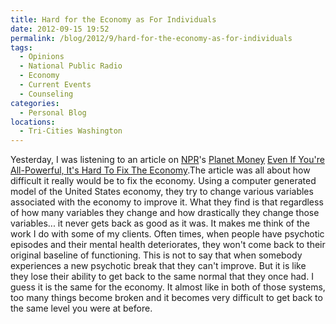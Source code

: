 ```yaml
---
title: Hard for the Economy as For Individuals
date: 2012-09-15 19:52
permalink: /blog/2012/9/hard-for-the-economy-as-for-individuals
tags:
  - Opinions
  - National Public Radio
  - Economy
  - Current Events
  - Counseling
categories:
  - Personal Blog
locations: 
  - Tri-Cities Washington
---
```


Yesterday, I was listening to an article on [NPR][1]'s [Planet Money][2] [Even If You're All-Powerful, It's Hard To Fix The Economy][3].The article was all about how difficult it really would be to fix the economy. Using a computer generated model of the United States economy, they try to change various variables associated with the economy to improve it. What they find is that regardless of how many variables they change and how drastically they change those variables... it never gets back as good as it was. It makes me think of the work I do with some of my clients. Often times, when people have psychotic episodes and their mental health deteriorates, they won't come back to their original baseline of functioning. This is not to say that when somebody experiences a new psychotic break that they can't improve. But it is like they lose their ability to get back to the same normal that they once had. I guess it is the same for the economy. It almost like in both of those systems, too many things become broken and it becomes very difficult to get back to the same level you were at before.

   [1]: http://www.npr.org/
   [2]: http://www.npr.org/blogs/money/
   [3]: http://www.npr.org/blogs/money/2012/09/14/161153421/even-if-youre-all-powerful-its-hard-to-fix-the-economy

